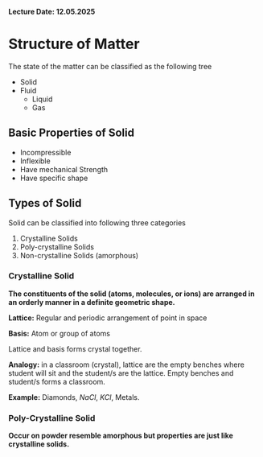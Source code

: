 
**Lecture Date: 12.05.2025**

# Structure of Matter

The state of the matter can be classified as the following tree
- Solid
- Fluid
	- Liquid
	- Gas

## Basic Properties of Solid
- Incompressible
- Inflexible
- Have mechanical Strength
- Have specific shape


## Types of Solid

Solid can be classified into following three categories
1. Crystalline Solids
2. Poly-crystalline Solids
3. Non-crystalline Solids (amorphous)


### Crystalline Solid

**The constituents of the solid (atoms, molecules, or ions) are arranged in an orderly manner in a definite geometric shape.**

**Lattice:** Regular and periodic arrangement of point in space

**Basis:** Atom or group of atoms

Lattice and basis forms crystal together.

**Analogy:** in a classroom (crystal), lattice are the empty benches where student will sit and the student/s are the lattice. Empty benches and student/s forms a classroom.

**Example:** Diamonds, $NaCl$, $KCl$, Metals.



### Poly-Crystalline Solid

**Occur on powder resemble amorphous but properties are just like crystalline solids.**